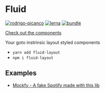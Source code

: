 
# Fluid
[![rodrigo-picanco](https://circleci.com/gh/rodrigo-picanco/fluid-layout.svg?style=svg)](https://app.circleci.com/pipelines/github/rodrigo-picanco/fluid-layout)
[![lerna](https://img.shields.io/badge/maintained%20with-lerna-cc00ff.svg)](https://lerna.js.org/)
[![bundle](https://badgen.net/bundlephobia/minzip/fluid-layout)](https://bundlephobia.com/result?p=fluid-layout)


[Check out the components](https://elated-feynman-68280d.netlify.app/index.html)

Your goto instrinsic layout styled components

- `yarn add fluid-layout`
- `npm i fluid-layout`


## Examples

- [Mockfy - A fake Spotify made with this lib](https://glitch.com/~mockfy)
